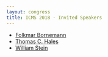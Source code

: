 ```yaml
---
layout: congress
title: ICMS 2018 - Invited Speakers
---
```


*  [Folkmar Bornemann](http://www-m3.ma.tum.de/bornemann)
*  [Thomas C. Hales](https://sites.google.com/site/thalespitt/) 
*  [William Stein](https://wstein.org/)
